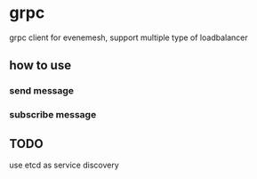grpc
===
grpc client for evenemesh, support multiple type of loadbalancer

how to use
---
### send message

### subscribe message


TODO
---
use etcd as service discovery